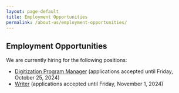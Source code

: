 ```yaml
---
layout: page-default
title: Employment Opportunities
permalink: /about-us/employment-opportunities/
---
```


## Employment Opportunities
We are currently hiring for the following positions:
- [Digitization Program Manager](/about-us/employment-opportunities/digitization-program-manager/) (applications accepted until Friday, October 25, 2024)
- [Writer](https://rockarch.smapply.us/prog/writer/) (applications accepted until Friday, November 1, 2024)
